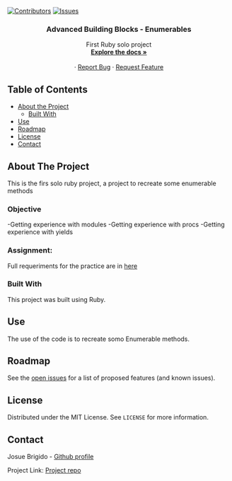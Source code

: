 [![Contributors][contributors-shield]][contributors-url]
[![Issues][issues-shield]][issues-url]
<br />
<p align="center">
 
  <h3 align="center">Advanced Building Blocks - Enumerables</h3>
  <p align="center">
    First Ruby solo project
    <br />
    <a href="https://github.com/kalavhan/enumerables-ruby/tree/feature-developer"><strong>Explore the docs »</strong></a>
    <br />
    <br />
    ·
    <a href="https://github.com/kalavhan/enumerables-ruby/issues">Report Bug</a>
    ·
    <a href="https://github.com/kalavhan/enumerables-ruby/issues">Request Feature</a>
  </p>
</p>


<!-- TABLE OF CONTENTS -->
## Table of Contents

* [About the Project](#about-the-project)
  * [Built With](#built-with)
* [Use](#use)
* [Roadmap](#roadmap)
* [License](#license)
* [Contact](#contact)



<!-- ABOUT THE PROJECT -->
## About The Project
This is the firs solo ruby project, a project to recreate some enumerable methods

### Objective
 -Getting experience with modules
 -Getting experience with procs
 -Getting experience with yields
 
### Assignment:
Full requeriments for the practice are in [here](https://www.theodinproject.com/courses/ruby-programming/lessons/advanced-building-blocks)




### Built With
This project was built using Ruby. 


<!-- USAGE EXAMPLES -->
## Use

The use of the code is to recreate somo Enumerable methods.


<!-- ROADMAP -->
## Roadmap

See the [open issues](https://github.com/kalavhan/enumerables-ruby/issues/issues) for a list of proposed features (and known issues).


<!-- LICENSE -->
## License

Distributed under the MIT License. See `LICENSE` for more information.

<!-- CONTACT -->
## Contact
Josue Brigido - [Github profile](https://github.com/kalavhan)

Project Link: [Project repo](https://github.com/kalavhan/bubble-sort/)

<!-- MARKDOWN LINKS & IMAGES -->
<!-- https://www.markdownguide.org/basic-syntax/#reference-style-links -->
[contributors-shield]: https://img.shields.io/badge/Contributors-1-%2300ff00
[contributors-url]: https://github.com/kalavhan/enumerables-ruby/graphs/contributors
[issues-shield]: https://img.shields.io/badge/issues-0-%2300ff00
[issues-url]: https://github.com/kalavhan/enumerables-ruby/issues
